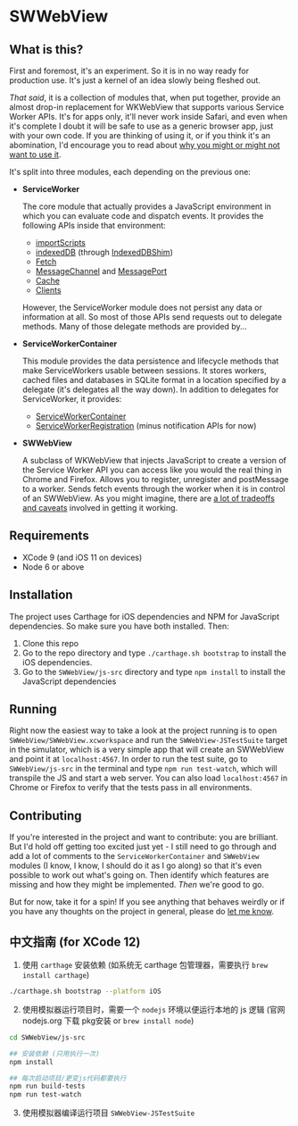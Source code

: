 # SWWebView

## What is this?

First and foremost, it's an experiment. So it is in no way ready for production use. It's just a kernel of an idea slowly being fleshed out.

*That said*, it is a collection of modules that, when put together, provide an almost drop-in replacement for WKWebView that supports various Service Worker APIs. It's for apps only, it'll never work inside Safari, and even when it's complete I doubt it will be safe to use as a generic browser app, just with your own code. If you are thinking of using it, or if you think it's an abomination, I'd encourage you to read about [why you might or might not want to use it](https://github.com/gdnmobilelab/SWWebView/wiki/Why-use-SWWebView%3F).

 It's split into three modules, each depending on the previous one:

- **ServiceWorker**

  The core module that actually provides a JavaScript environment in which you can evaluate code and dispatch events. It provides the following APIs inside that environment:
   - [importScripts](https://developer.mozilla.org/en-US/docs/Web/API/WorkerGlobalScope/importScripts)
   - [indexedDB](https://developer.mozilla.org/en-US/docs/Web/API/WindowOrWorkerGlobalScope/indexedDB) (through [IndexedDBShim](https://github.com/axemclion/IndexedDBShim))
   - [Fetch](https://developer.mozilla.org/en-US/docs/Web/API/WindowOrWorkerGlobalScope/fetch)
   - [MessageChannel](https://developer.mozilla.org/en-US/docs/Web/API/MessageChannel) and [MessagePort](https://developer.mozilla.org/en-US/docs/Web/API/MessagePort)
   - [Cache](https://developer.mozilla.org/en-US/docs/Web/API/Cache)
   - [Clients](https://developer.mozilla.org/en-US/docs/Web/API/Clients)

  However, the ServiceWorker module does not persist any data or information at all. So most of those APIs send requests out to delegate methods. Many of those delegate methods are provided by...

- **ServiceWorkerContainer**
 
  This module provides the data persistence and lifecycle methods that make ServiceWorkers usable between sessions. It stores workers, cached files and databases in SQLite format in a location specified by a delegate (it's delegates all the way down). In addition to delegates for ServiceWorker, it provides:
   - [ServiceWorkerContainer](https://developer.mozilla.org/en-US/docs/Web/API/ServiceWorkerContainer)
   - [ServiceWorkerRegistration](https://developer.mozilla.org/en-US/docs/Web/API/ServiceWorkerRegistration) (minus notification APIs for now)

- **SWWebView**

  A subclass of WKWebView that injects JavaScript to create a version of the Service Worker API you can access like you would the real thing in Chrome and Firefox. Allows you to register, unregister and postMessage to a worker. Sends fetch events through the worker when it is in control of an SWWebView. As you might imagine, there are [a lot of tradeoffs and caveats](https://github.com/gdnmobilelab/SWWebView/wiki/How-SWWebView-bridges-between-the-webview-and-native) involved in getting it working.

## Requirements
 - XCode 9 (and iOS 11 on devices)
 - Node 6 or above

## Installation

The project uses Carthage for iOS dependencies and NPM for JavaScript dependencies. So make sure you have both installed. Then:

 1. Clone this repo
 2. Go to the repo directory and type `./carthage.sh bootstrap` to install the iOS dependencies.
 3. Go to the `SWWebView/js-src` directory and type `npm install` to install the JavaScript dependencies

## Running

Right now the easiest way to take a look at the project running is to open `SWWebView/SWWebView.xcworkspace` and run the `SWWebView-JSTestSuite` target in the simulator, which is a very simple app that will create an SWWebView and point it at `localhost:4567`. In order to run the test suite, go to `SWWebView/js-src` in the terminal and type `npm run test-watch`, which will transpile the JS and start a web server. You can also load `localhost:4567` in Chrome or Firefox to verify that the tests pass in all environments.

## Contributing

If you're interested in the project and want to contribute: you are brilliant. But I'd hold off getting too excited just yet - I still need to go through and add a lot of comments to the `ServiceWorkerContainer` and `SWWebView` modules (I know, I know, I should do it as I go along) so that it's even possible to work out what's going on. Then identify which features are missing and how they might be implemented. *Then* we're good to go.

But for now, take it for a spin! If you see anything that behaves weirdly or if you have any thoughts on the project in general, please do [let me know](https://twitter.com/_alastair).



## 中文指南 (for XCode 12)

1. 使用 `carthage` 安装依赖 (如系统无 carthage 包管理器，需要执行 `brew install carthage`)

```bash
./carthage.sh bootstrap --platform iOS
```


2. 使用模拟器运行项目时，需要一个 `nodejs` 环境以便运行本地的 js 逻辑 (官网 nodejs.org 下载 pkg安装 or `brew install node`)



```bash
cd SWWebView/js-src

## 安装依赖 (只用执行一次)
npm install

## 每次启动项目/更变js代码都要执行
npm run build-tests
npm run test-watch
```

3. 使用模拟器编译运行项目 `SWWebView-JSTestSuite`


